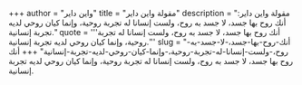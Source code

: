 +++
author = "واين داير"
title = "مقولة واين داير"
description = "مقولة واين داير: أنك روح بها جسد، لا جسد به روح، ولست إنسانا له تجربة روحية، وإنما كيان روحي لديه تجربة إنسانية."
quote = '''أنك روح بها جسد، لا جسد به روح، ولست إنسانا له تجربة روحية، وإنما كيان روحي لديه تجربة إنسانية.'''
slug = "أنك-روح-بها-جسد،-لا-جسد-به-روح،-ولست-إنسانا-له-تجربة-روحية،-وإنما-كيان-روحي-لديه-تجربة-إنسانية"
+++
أنك روح بها جسد، لا جسد به روح، ولست إنسانا له تجربة روحية، وإنما كيان روحي لديه تجربة إنسانية.
